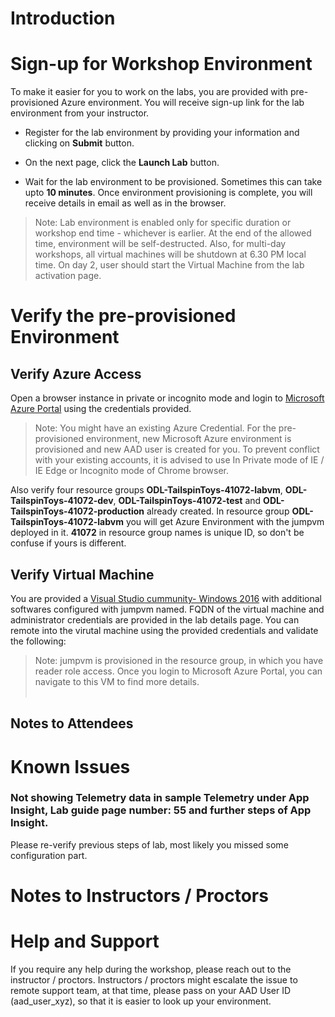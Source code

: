 # Introduction

# Sign-up for Workshop Environment

To make it easier for you to work on the labs, you are provided with pre-provisioned Azure environment. You will receive sign-up link for the lab environment from your instructor. 

* Register for the lab environment by providing your information and clicking on **Submit** button.

* On the next page, click the **Launch Lab** button.
 
* Wait for the lab environment to be provisioned. Sometimes this can take upto **10 minutes**. Once environment provisioning is complete, you will receive details in email as well as in the browser.
 
 > Note: Lab environment is enabled only for specific duration or workshop end time - whichever is earlier. At the end of the allowed time, environment will be self-destructed. Also, for multi-day workshops, all virtual machines will be shutdown at 6.30 PM local time. On day 2, user should start the Virtual Machine from the lab activation page.

# Verify the pre-provisioned Environment

## Verify Azure Access

Open a browser instance in private or incognito mode and login to [Microsoft Azure Portal](https://portal.azure.com) using the credentials provided.

> Note: You might have an existing Azure Credential. For the pre-provisioned environment, new Microsoft Azure environment is provisioned and new AAD user is created for you. To prevent conflict with your existing accounts, it is advised to use In Private mode of IE / IE Edge or Incognito mode of Chrome browser.

Also verify four resource groups **ODL-TailspinToys-41072-labvm**, **ODL-TailspinToys-41072-dev**, **ODL-TailspinToys-41072-test** and **ODL-TailspinToys-41072-production** already created. In resource group **ODL-TailspinToys-41072-labvm** you will get Azure Environment with the jumpvm deployed in it. **41072** in resource group names is unique ID, so don't be confuse if yours is different.

## Verify Virtual Machine

You are provided a [Visual Studio cummunity- Windows 2016](https://azuremarketplace.microsoft.com/en-us/marketplace/apps/Microsoft.VisualStudioCommunity2017onWindowsServer2016x64?tab=Overview) with additional softwares configured with jumpvm named. FQDN of the virtual machine and administrator credentials are provided in the lab details page. You can remote into the virutal machine using the provided credentials and validate the following:

> Note: jumpvm is provisioned in the resource group, in which you have reader role access. Once you login to Microsoft Azure Portal, you can navigate to this VM to find more details.</br></br>

## Notes to Attendees

# Known Issues

### Not showing Telemetry data in sample Telemetry under App Insight, Lab guide page number: 55 and further steps of App Insight.
Please re-verify previous steps of lab, most likely you missed some configuration part.


# Notes to Instructors / Proctors


# Help and Support

If you require any help during the workshop, please reach out to the instructor / proctors. Instructors / proctors might escalate the issue to remote support team, at that time, please pass on your AAD User ID (aad_user_xyz), so that it is easier to look up your environment.
